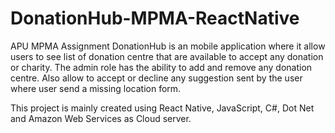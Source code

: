 # DonationHub-MPMA-ReactNative
APU MPMA Assignment 
DonationHub is an mobile application where it allow users to see list of donation centre that are available to accept any donation or charity.
The admin role has the ability to add and remove any donation centre. Also allow to accept or decline any suggestion sent by the user where user send a missing location form.

This project is mainly created using React Native, JavaScript, C#, Dot Net and Amazon Web Services as Cloud server.
